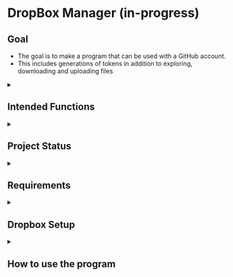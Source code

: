# DropBox Manager (in-progress)

## Goal
- The goal is to make a program that can be used with a GitHub account.
- This includes generations of tokens in addition to exploring, downloading and uploading files

<details>
  <summary><h2>Intended Functions</h2></summary>

  - This will include ways to:
    - Open a JSON file to get token information
    - Generate tokens
    - Access and display directories of the GitHub account
    - Upload and Download Files on DropBox

</details>
<details>
  <summary><h2>Project Status</h2></summary>

  - Completed
    - Opening JSON token and outputting JSON token
    - Generating Refresh Token
    - Generating Access Token
    - Download of files (through filepath)
  - Currently Working on
    - Upload of files
    - Feature Manual
  - Working on Next:
    - Printing to console: Directory files and folders, Dropbox file ID

</details>
<details>
  <summary><h2>Requirements</h2></summary>
  - Visual Studio package: Newtonsoft.Json
    - Will allow for token json to be read
</details>

<details>
<summary><h2>Dropbox Setup</h2></summary>

- Need to create app to have access:
  - Create app: 
    - [Dropbox Developer Apps](https://www.dropbox.com/developers/apps)
  - Select options for app:
    - <img src="https://github.com/TurnTheKeys/DropBox-Manager/assets/166112225/9e465618-e614-4f48-a4ef-5ba0621d0834" width="400">
- Modify permissions:
  - Click the permissions heading:
    - <img src="https://github.com/TurnTheKeys/DropBox-Manager/assets/166112225/2042b740-d35f-48e6-a0df-308e56d8c65d" width="300">
  - Tick these boxes:
    - <img src="https://github.com/TurnTheKeys/DropBox-Manager/assets/166112225/8331ff01-c86a-4da8-a21f-35b1c91a7a3c" width="400">
    - files.metadata.write
    - files.content.write
    - files.content.read
- Record these key information somewhere (e.g. notepad) from the Settings header:
  - App Key
  - App Secret
- Generate token to allow the app access in the application:
  - Enter: `https://www.dropbox.com/oauth2/authorize?client_id=<APP_KEY>&token_access_type=offline&response_type=code`
  - Replace the `<APP_KEY>` with the app key generated when creating the app
  - Click 'Allow'
  - Record the access code

</details>
<details>
  <summary><h2>How to use the program</h2></summary>
  
  - This section will explain how to use the program
  - <img src="https://github.com/TurnTheKeys/DropBox-Manager/assets/166112225/05afc811-c511-4d92-b378-5391367090c8" width="400">

  <details>
    <summary>Upload Refresh Token</summary>
    
  - This function allows for the user to add a filepath to the console to the json that contains the refresh token.
  - Once a filepath has been added, it will show if the json has been successfully read. 
    - If successful, an access token will also be generated so that files can be uploaded and downloaded from DropBox.
      - This will print out the expiry time of the new access token
        - `The expiry time for your new access token is: 28/06/2024 1:40:00 PM`
        - `The access token was succesfully generated.`
    - If unsuccessful, the program will recommend generating a new refresh token (option 2 of the menu).
      - `The token was unable to be retrieved. If you would like like, you can select option 2, to generate the token.` 
  </details>
</details>

